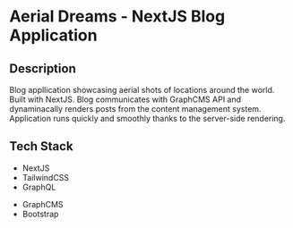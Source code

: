 # Aerial Dreams - NextJS Blog Application

## Description
Blog appllication showcasing aerial shots of locations around the world.
Built with NextJS. Blog communicates with GraphCMS API and
dynaminacally renders posts from the content management system.
Application runs quickly and smoothly thanks to the server-side rendering.

## Tech Stack
- NextJS
- TailwindCSS
- GraphQL
* GraphCMS
* Bootstrap
